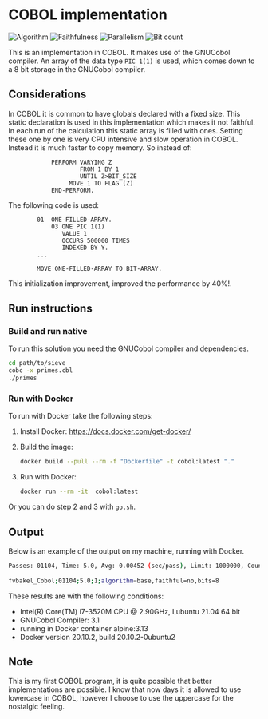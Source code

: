 # COBOL implementation

![Algorithm](https://img.shields.io/badge/Algorithm-base-green)
![Faithfulness](https://img.shields.io/badge/Faithful-no-yellowgreen)
![Parallelism](https://img.shields.io/badge/Parallel-no-green)
![Bit count](https://img.shields.io/badge/Bits-8-yellowgreen)

This is an implementation in COBOL. It makes use of the GNUCobol compiler. An array of the data type `PIC 1(1)` is used, which comes down to a 8 bit storage in the GNUCobol compiler.

## Considerations

In COBOL it is common to have globals declared with a fixed size. This static declaration is used in this implementation which makes it not faithful. In each run of the calculation this static array is filled with ones. Setting these one by one is very CPU intensive and slow operation in COBOL. Instead it is much faster to copy memory. So instead of:

```COBOL
            PERFORM VARYING Z 
                    FROM 1 BY 1 
                    UNTIL Z>BIT_SIZE
                 MOVE 1 TO FLAG (Z)
            END-PERFORM.
```

The following code is used:

```COBOL
        01  ONE-FILLED-ARRAY.        
            03 ONE PIC 1(1)
               VALUE 1 
               OCCURS 500000 TIMES
               INDEXED BY Y. 
        ...

        MOVE ONE-FILLED-ARRAY TO BIT-ARRAY.
```

This initialization improvement, improved the performance by 40%!.

## Run instructions

### Build and run native

To run this solution you need the GNUCobol compiler and dependencies.

```bash
cd path/to/sieve
cobc -x primes.cbl
./primes
```

### Run with Docker

To run with Docker take the following steps:

1. Install Docker: <https://docs.docker.com/get-docker/>
2. Build the image:

    ```bash
    docker build --pull --rm -f "Dockerfile" -t cobol:latest "."
    ```

3. Run with Docker:

    ```bash
    docker run --rm -it  cobol:latest 
    ```

Or you can do step 2 and 3 with `go.sh`.

## Output

Below is an example of the output on my machine, running with Docker.

```bash
Passes: 01104, Time: 5.0, Avg: 0.00452 (sec/pass), Limit: 1000000, Count: 0078498, Valid: True 
 
fvbakel_Cobol;01104;5.0;1;algorithm=base,faithful=no,bits=8
```

These results are with the following conditions:

- Intel(R) Core(TM) i7-3520M CPU @ 2.90GHz, Lubuntu 21.04 64 bit
- GNUCobol Compiler: 3.1
- running in Docker container alpine:3.13
- Docker version 20.10.2, build 20.10.2-0ubuntu2

## Note

This is my first COBOL program, it is quite possible that better implementations are possible. I know that now days it is allowed to use lowercase in COBOL, however I choose to use the uppercase for the nostalgic feeling.
